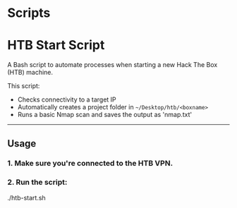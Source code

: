 # Scripts

# HTB Start Script 

A Bash script to automate processes when starting a new Hack The Box (HTB) machine.

This script:
- Checks connectivity to a target IP
- Automatically creates a project folder in `~/Desktop/htb/<boxname>`
- Runs a basic Nmap scan and saves the output as 'nmap.txt'

---

## Usage

### 1. Make sure you're connected to the HTB VPN.

### 2. Run the script:
   ./htb-start.sh